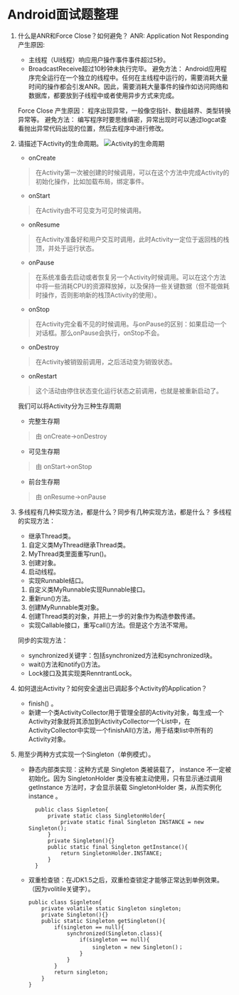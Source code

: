 # Android面试题整理

1. 什么是ANR和Force Close？如何避免？
    ANR: Application Not Responding
    产生原因:
    - 主线程（UI线程）响应用户操作事件事件超过5秒。
    - BroadcastReceive超过10秒钟未执行完毕。
    避免方法：
    Android应用程序完全运行在一个独立的线程中。任何在主线程中运行的，需要消耗大量时间的操作都会引发ANR。因此，需要消耗大量事件的操作如访问网络和数据库，都要放到子线程中或者使用异步方式来完成。

    Force Close
    产生原因：
    程序出现异常，一般像空指针、数组越界、类型转换异常等。
    避免方法：
    编写程序时要思维缜密，异常出现时可以通过logcat查看抛出异常代码出现的位置，然后去程序中进行修改。
    
2. 请描述下Activity的生命周期。
    ![Activity的生命周期](https://uploadfiles.nowcoder.com/images/20170123/976341_1485165828993_C4FBAB681EDE2673E8C75536C5B00931)

    - onCreate
     >在Activity第一次被创建的时候调用，可以在这个方法中完成Activity的初始化操作，比如加载布局，绑定事件。
    - onStart
     >在Activity由不可见变为可见时候调用。
    - onResume
     >在Activity准备好和用户交互时调用，此时Activity一定位于返回栈的栈顶，并处于运行状态。
    - onPause
     >在系统准备去启动或者恢复另一个Activity时候调用。可以在这个方法中将一些消耗CPU的资源释放掉，以及保持一些关键数据（但不能做耗时操作，否则影响新的栈顶Activity的使用）。
    - onStop
     >在Activity完全看不见的时候调用。与onPause的区别：如果启动一个对话框。那么onPause会执行，onStop不会。
    - onDestroy
     >在Activity被销毁前调用，之后活动变为销毁状态。
    - onRestart 
     >这个活动由停住状态变化运行状态之前调用，也就是被重新启动了。

    我们可以将Activity分为三种生存周期

    - 完整生存期
     >由 onCreate->onDestroy
    - 可见生存期
     >由 onStart->onStop
    - 前台生存期
    >由 onResume->onPause


3. 多线程有几种实现方法，都是什么？同步有几种实现方法，都是什么？
    多线程的实现方法：

    - 继承Thread类。
    1. 自定义类MyThread继承Thread类。
    2. MyThread类里面重写run()。
    3. 创建对象。
    4. 启动线程。
    - 实现Runnable结口。
    1. 自定义类MyRunnable实现Runnable接口。
    2. 重新run()方法。
    3. 创建MyRunnable类对象。
    4. 创建Thread类的对象，并把上一步的对象作为构造参数传递。
    - 实现Callable接口，重写call()方法。但是这个方法不常用。

    同步的实现方法：

    - synchronized关键字：包括synchronized方法和synchronized块。
    - wait()方法和notify()方法。
    - Lock接口及其实现类RenntrantLock。

4. 如何退出Activity？如何安全退出已调起多个Activity的Application？
    - finish() 。
    - 新建一个类ActivityCollector用于管理全部的Activity对象，每生成一个Activity对象就将其添加到ActivityCollector一个List中，在ActivityCollector中实现一个finishAll()方法，用于结束list中所有的Activity对象。

5. 用至少两种方式实现一个Singleton（单例模式）。
    - 静态内部类实现：这种方式是 Singleton 类被装载了， instance 不一定被初始化。因为 SingletonHolder 类没有被主动使用，只有显示通过调用 getInstance 方法时，才会显示装载 SingletonHolder 类，从而实例化 instance 。
      ````
        public class Signleton{
            private static class SingletonHolder{
                private static final Singleton INSTANCE = new Singleton();
            }
            private Singleton(){}
            public static final Singleton getInstance(){
                return SingletonHolder.INSTANCE;
            }
        }
      ````
    - 双重检查锁：在JDK1.5之后，双重检查锁定才能够正常达到单例效果。（因为volitile关键字）。
        ````
        public class Signleton{
            private volatile static Singleton singleton;
            private Singleton(){}
            public static Singleton getSingleton(){
                if(singleton == null){
                    synchronized(Singleton.class){
                        if(singleton == null){
                            singleton = new Singleton()；
                        }
                    }
                }
                return singleton;
            }
        }
        ````